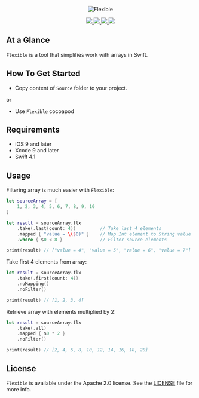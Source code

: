 <p align="center" >
	<img src="/Images/logo_2048_600.png" alt="Flexible" title="Flexible">
</p>

<p align="center">
	<a href="https://swift.org">
		<img src="https://img.shields.io/badge/Swift-4.0-orange.svg?style=flat">
	</a>
	<a href="https://cocoapods.org">
		<img src="https://img.shields.io/cocoapods/v/Flexible.svg">
	</a>
	<a href="https://cocoapods.org">
		<img src="https://img.shields.io/cocoapods/dt/Flexible.svg">
	</a>
	<a href="https://tldrlegal.com/license/mit-license">
		<img src="https://img.shields.io/badge/License-Apache 2.0-blue.svg?style=flat">
	</a>
</p>

## At a Glance

`Flexible` is a tool that simplifies work with arrays in Swift.

## How To Get Started

- Copy content of `Source` folder to your project.

or

- Use `Flexible` cocoapod

## Requirements

* iOS 9 and later
* Xcode 9 and later
* Swift 4.1

## Usage

Filtering array is much easier with `Flexible`:

```swift
let sourceArray = [
    1, 2, 3, 4, 5, 6, 7, 8, 9, 10
]

let result = sourceArray.flx
    .take(.last(count: 4))         // Take last 4 elements
    .mapped { "value = \($0)" }    // Map Int element to String value
    .where { $0 < 8 }              // Filter source elements

print(result) // ["value = 4", "value = 5", "value = 6", "value = 7"]
```

Take first 4 elements from array:

```swift
let result = sourceArray.flx
    .take(.first(count: 4))
    .noMapping()
    .noFilter()

print(result) // [1, 2, 3, 4]
```


Retrieve array with elements multiplied by 2:

```swift
let result = sourceArray.flx
    .take(.all)
    .mapped { $0 * 2 }
    .noFilter()

print(result) // [2, 4, 6, 8, 10, 12, 14, 16, 18, 20]
```

## License

`Flexible` is available under the Apache 2.0 license. See the [LICENSE](./LICENSE) file for more info.
